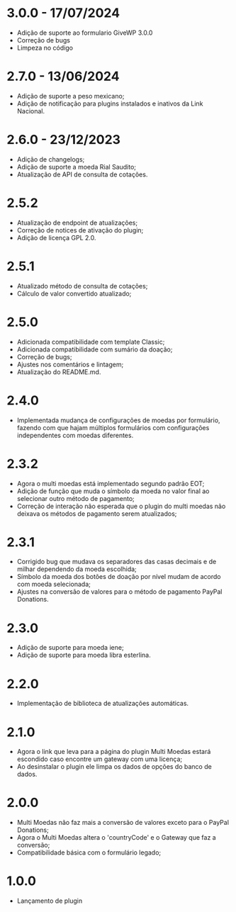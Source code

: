 # 3.0.0 - 17/07/2024
* Adição de suporte ao formulario GiveWP 3.0.0
* Correção de bugs
* Limpeza no código

# 2.7.0 - 13/06/2024
* Adição de suporte a peso mexicano;
* Adição de notificação para plugins instalados e inativos da Link Nacional.

# 2.6.0 - 23/12/2023
* Adição de changelogs;
* Adição de suporte a moeda Rial Saudito;
* Atualização de API de consulta de cotações.

# 2.5.2
* Atualização de endpoint de atualizações;
* Correção de notices de ativação do plugin;
* Adição de licença GPL 2.0.

# 2.5.1
* Atualizado método de consulta de cotações;
* Cálculo de valor convertido atualizado;

# 2.5.0
* Adicionada compatibilidade com template Classic;
* Adicionada compatibilidade com sumário da doação;
* Correção de bugs;
* Ajustes nos comentários e lintagem;
* Atualização do README.md.

# 2.4.0
* Implementada mudança de configurações de moedas por formulário, fazendo com que hajam múltiplos formulários com configurações independentes com moedas diferentes.

# 2.3.2
* Agora o multi moedas está implementado segundo padrão EOT;
* Adição de função que muda o símbolo da moeda no valor final ao selecionar outro método de pagamento;
* Correção de interação não esperada que o plugin do multi moedas não deixava os métodos de pagamento serem atualizados;

# 2.3.1
* Corrigido bug que mudava os separadores das casas decimais e de milhar dependendo da moeda escolhida;
* Símbolo da moeda dos botões de doação por nível mudam de acordo com moeda selecionada;
* Ajustes na conversão de valores para o método de pagamento PayPal Donations.

# 2.3.0
* Adição de suporte para moeda iene;
* Adição de suporte para moeda libra esterlina.

# 2.2.0
* Implementação de biblioteca de atualizações automáticas.

# 2.1.0
* Agora o link que leva para a página do plugin Multi Moedas estará escondido caso encontre um gateway com uma licença;
* Ao desinstalar o plugin ele limpa os dados de opções do banco de dados.

# 2.0.0
* Multi Moedas não faz mais a conversão de valores exceto para o PayPal Donations;
* Agora o Multi Moedas altera o 'countryCode' e o Gateway que faz a conversão;
* Compatibilidade básica com o formulário legado;

# 1.0.0
* Lançamento de plugin